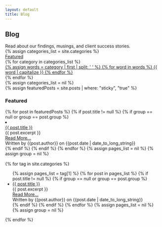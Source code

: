 ```yaml
---
layout: default
title: Blog
---
```


<link rel="stylesheet" href="/css/tabby.min.css"/>

<section class="sh-intro">
    <div class="sh-tagline">
        <h2 class="sh-header-lines"><span>Blog</span></h2>
    </div>
    <div class="sh-description">
        Read about our findings, musings, and client success stories.
    </div>
    <div class="sh-blog">
        <div id="categoryContainer">
            {% assign categories_list = site.categories %}
            <div id="postFilters" class="tabs" data-tabs>
                <div>
                    <a href="#featuredPosts"
                       aria-controls="featuredPosts"
                       data-tab>
                        Featured
                    </a>
                </div>
                {% for category in categories_list %}
                    <div>
                        <a href="#{{ category | first | remove: " "}}" 
                            aria-controls="{{ category | first }}"
                            data-tab>
                            {% assign words = category | first | split: ' ' %}
                            {% for word in words %}
                                {{ word | capitalize }}
                            {% endfor %}
                        </a>
                    </div>
                {% endfor %}
            </div>
            {% assign categories_list = nil %}
        </div>
        <div id="contentContainer" data-tabs-content>
            <div id="featuredPosts" data-tabs-pane class="tabs-pane active post-list" style="margin-bottom: 1rem">
                {% assign featuredPosts = site.posts | where: "sticky", "true" %}
                <h3>Featured</h3>  
                {% for post in featuredPosts %}
                    {% if post.title != null %}
                        {% if group == null or group == post.group %}
                        <li>
                            <div class="sh-post">
                                <a href="{{ site.url }}{{ post.url }}" class="post-title">{{ post.title }}</a>
                                <div class="post-excerpt">
                                    {{ post.excerpt }}
                                </div>
                                <div class="read-more-button">
                                    <a href="{{ site.url }}{{ post.url }}">Read More...</a>
                                </div>
                                <div class="author">
                                    Written by {{post.author}} on {{post.date | date_to_long_string}}
                                </div>
                            </div>
                        </li>
                        {% endif %}
                    {% endif %}
                {% endfor %}
                {% assign pages_list = nil %}
                {% assign group = nil %}
            </div>
            {% for tag in site.categories %} 
            <div data-tabs-pane class="tabs-pane" id="{{ tag | first | remove: " " }}">
                <ul class="post-list">
                    {% assign pages_list = tag[1] %}  
                    {% for post in pages_list %}
                        {% if post.title != null %}
                            {% if group == null or group == post.group %}
                            <li>
                                <div class="sh-post">
                                    <a href="{{ site.url }}{{ post.url }}" class="post-title">{{ post.title }}</a>
                                    <div class="post-excerpt">
                                        {{ post.excerpt }}
                                    </div>
                                    <div class="read-more-button">
                                        <a href="{{ site.url }}{{ post.url }}">Read More...</a>
                                    </div>
                                    <div class="author">
                                        Written by {{post.author}} on {{post.date | date_to_long_string}}
                                    </div>
                                </div>
                            </li>
                            {% endif %}
                        {% endif %}
                    {% endfor %}
                    {% assign pages_list = nil %}
                    {% assign group = nil %}
                </ul>
            </div>
            {% endfor %}
        </div>
    </div>
</section>


<script type="text/javascript" src="/js/tabby.min.js"></script>
<script type="text/javascript">
    tabby.init();
</script>